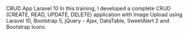 CRUD App Laravel 10
In this training, I developed a complete CRUD (CREATE, READ, UPDATE, DELETE) application with Image Upload using Laravel 10, Bootstrap 5, jQuery - Ajax, DataTable, SweetAlert 2 and Bootstrap Icons.
